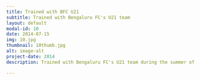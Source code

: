 ```yaml
---
title: Trained with BFC U21
subtitle: Trained with Bengaluru FC's U21 team
layout: default
modal-id: 10
date: 2014-07-15
img: 10.jpg
thumbnail: 10thumb.jpg
alt: image-alt
project-date: 2014
description: Trained with Bengaluru FC's U21 team during the summer of 2014.

---
```

